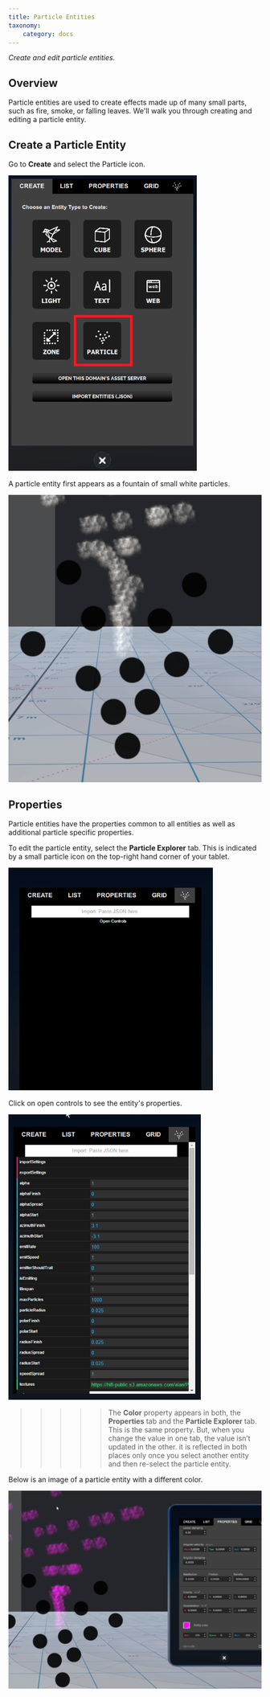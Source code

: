 ```yaml
---
title: Particle Entities
taxonomy:
    category: docs
---
```


*Create and edit particle entities.*

## Overview

Particle entities are used to create effects made up of many small parts, such as fire, smoke, or falling leaves. We'll walk you through creating and editing a particle entity.

## Create a Particle Entity

Go to **Create** and select the Particle icon.

![](create-button-open.PNG)

A particle entity first appears as a fountain of small white particles.

![](particle.PNG)

## Properties

Particle entities have the properties common to all entities as well as additional particle specific properties.

To edit the particle entity, select the **Particle Explorer** tab. This is indicated by a small particle icon on the top-right hand corner of your tablet.

![](particle-explorer.PNG)

Click on open controls to see the entity's properties.

![](particle-properties.PNG)



>>>>> The **Color** property appears in both, the **Properties** tab and the **Particle Explorer** tab. This is the same property. But, when you change the value in one tab, the value isn’t updated in the other. it is reflected in both places only once you select another entity and then re-select the particle entity.



Below is an image of a particle entity with a different color.

![](purple-particle.PNG)
